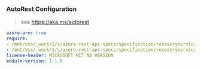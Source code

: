 ### AutoRest Configuration

> see https://aka.ms/autorest

``` yaml
azure-arm: true
require:
- /mnt/vss/_work/1/s/azure-rest-api-specs/specification/recoveryservicessiterecovery/resource-manager/readme.md
- /mnt/vss/_work/1/s/azure-rest-api-specs/specification/recoveryservicessiterecovery/resource-manager/readme.go.md
license-header: MICROSOFT_MIT_NO_VERSION
module-version: 1.1.0
```